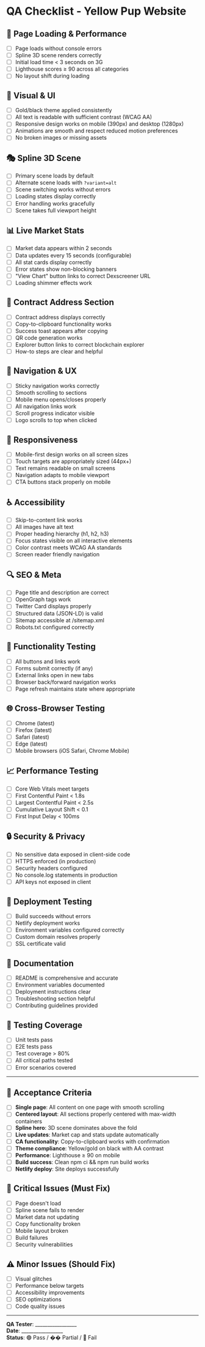 # QA Checklist - Yellow Pup Website

## 🚀 Page Loading & Performance

- [ ] Page loads without console errors
- [ ] Spline 3D scene renders correctly
- [ ] Initial load time < 3 seconds on 3G
- [ ] Lighthouse scores ≥ 90 across all categories
- [ ] No layout shift during loading

## 🎨 Visual & UI

- [ ] Gold/black theme applied consistently
- [ ] All text is readable with sufficient contrast (WCAG AA)
- [ ] Responsive design works on mobile (390px) and desktop (1280px)
- [ ] Animations are smooth and respect reduced motion preferences
- [ ] No broken images or missing assets

## 🎭 Spline 3D Scene

- [ ] Primary scene loads by default
- [ ] Alternate scene loads with `?variant=alt`
- [ ] Scene switching works without errors
- [ ] Loading states display correctly
- [ ] Error handling works gracefully
- [ ] Scene takes full viewport height

## 📊 Live Market Stats

- [ ] Market data appears within 2 seconds
- [ ] Data updates every 15 seconds (configurable)
- [ ] All stat cards display correctly
- [ ] Error states show non-blocking banners
- [ ] "View Chart" button links to correct Dexscreener URL
- [ ] Loading shimmer effects work

## 🔗 Contract Address Section

- [ ] Contract address displays correctly
- [ ] Copy-to-clipboard functionality works
- [ ] Success toast appears after copying
- [ ] QR code generation works
- [ ] Explorer button links to correct blockchain explorer
- [ ] How-to steps are clear and helpful

## 🧭 Navigation & UX

- [ ] Sticky navigation works correctly
- [ ] Smooth scrolling to sections
- [ ] Mobile menu opens/closes properly
- [ ] All navigation links work
- [ ] Scroll progress indicator visible
- [ ] Logo scrolls to top when clicked

## 📱 Responsiveness

- [ ] Mobile-first design works on all screen sizes
- [ ] Touch targets are appropriately sized (44px+)
- [ ] Text remains readable on small screens
- [ ] Navigation adapts to mobile viewport
- [ ] CTA buttons stack properly on mobile

## ♿ Accessibility

- [ ] Skip-to-content link works
- [ ] All images have alt text
- [ ] Proper heading hierarchy (h1, h2, h3)
- [ ] Focus states visible on all interactive elements
- [ ] Color contrast meets WCAG AA standards
- [ ] Screen reader friendly navigation

## 🔍 SEO & Meta

- [ ] Page title and description are correct
- [ ] OpenGraph tags work
- [ ] Twitter Card displays properly
- [ ] Structured data (JSON-LD) is valid
- [ ] Sitemap accessible at /sitemap.xml
- [ ] Robots.txt configured correctly

## 🧪 Functionality Testing

- [ ] All buttons and links work
- [ ] Forms submit correctly (if any)
- [ ] External links open in new tabs
- [ ] Browser back/forward navigation works
- [ ] Page refresh maintains state where appropriate

## 🌐 Cross-Browser Testing

- [ ] Chrome (latest)
- [ ] Firefox (latest)
- [ ] Safari (latest)
- [ ] Edge (latest)
- [ ] Mobile browsers (iOS Safari, Chrome Mobile)

## 📈 Performance Testing

- [ ] Core Web Vitals meet targets
- [ ] First Contentful Paint < 1.8s
- [ ] Largest Contentful Paint < 2.5s
- [ ] Cumulative Layout Shift < 0.1
- [ ] First Input Delay < 100ms

## 🔒 Security & Privacy

- [ ] No sensitive data exposed in client-side code
- [ ] HTTPS enforced (in production)
- [ ] Security headers configured
- [ ] No console.log statements in production
- [ ] API keys not exposed in client

## 🚀 Deployment Testing

- [ ] Build succeeds without errors
- [ ] Netlify deployment works
- [ ] Environment variables configured correctly
- [ ] Custom domain resolves properly
- [ ] SSL certificate valid

## 📝 Documentation

- [ ] README is comprehensive and accurate
- [ ] Environment variables documented
- [ ] Deployment instructions clear
- [ ] Troubleshooting section helpful
- [ ] Contributing guidelines provided

## 🧪 Testing Coverage

- [ ] Unit tests pass
- [ ] E2E tests pass
- [ ] Test coverage > 80%
- [ ] All critical paths tested
- [ ] Error scenarios covered

---

## 🎯 Acceptance Criteria

- [ ] **Single page**: All content on one page with smooth scrolling
- [ ] **Centered layout**: All sections properly centered with max-width containers
- [ ] **Spline hero**: 3D scene dominates above the fold
- [ ] **Live updates**: Market cap and stats update automatically
- [ ] **CA functionality**: Copy-to-clipboard works with confirmation
- [ ] **Theme compliance**: Yellow/gold on black with AA contrast
- [ ] **Performance**: Lighthouse ≥ 90 on mobile
- [ ] **Build success**: Clean npm ci && npm run build works
- [ ] **Netlify deploy**: Site deploys successfully

## 🚨 Critical Issues (Must Fix)

- [ ] Page doesn't load
- [ ] Spline scene fails to render
- [ ] Market data not updating
- [ ] Copy functionality broken
- [ ] Mobile layout broken
- [ ] Build failures
- [ ] Security vulnerabilities

## ⚠️ Minor Issues (Should Fix)

- [ ] Visual glitches
- [ ] Performance below targets
- [ ] Accessibility improvements
- [ ] SEO optimizations
- [ ] Code quality issues

---

**QA Tester**: _________________  
**Date**: _________________  
**Status**: 🟢 Pass / �� Partial / 🔴 Fail
